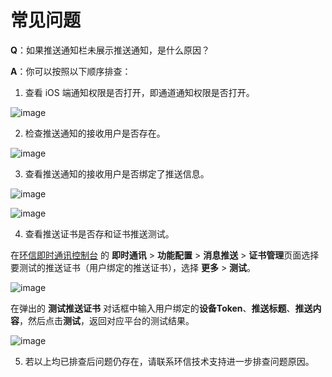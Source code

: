 # 常见问题

**Q**：如果推送通知栏未展示推送通知，是什么原因？

**A**：你可以按照以下顺序排查：

1. 查看 iOS 端通知权限是否打开，即通道通知权限是否打开。

![image](/images/ios/push/push_notification_channel_ios.png)

2. 检查推送通知的接收用户是否存在。

![image](/images/android/push/push_notification_user_search.png)

3. 查看推送通知的接收用户是否绑定了推送信息。

![image](/images/android/push/push_notification_user_bind.png)

![image](/images/android/push/push_notification_user_bind_info.png)

4. 查看推送证书是否存和证书推送测试。

在[环信即时通讯控制台](https://console.easemob.com) 的 **即时通讯** > **功能配置** > **消息推送** > **证书管理**页面选择要测试的推送证书（用户绑定的推送证书），选择 **更多** > **测试**。

![image](/images/android/push/push_notification_test.png)

在弹出的 **测试推送证书** 对话框中输入用户绑定的**设备Token**、**推送标题**、**推送内容**，然后点击**测试**，返回对应平台的测试结果。

![image](/images/android/push/huawei_push_notification_test.png)

5. 若以上均已排查后问题仍存在，请联系环信技术支持进一步排查问题原因。